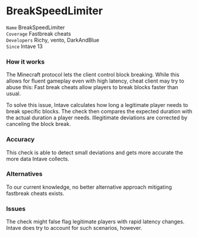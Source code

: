 # BreakSpeedLimiter

`Name` BreakSpeedLimiter<br>
`Coverage` Fastbreak cheats<br>
`Developers` Richy, vento, DarkAndBlue<br>
`Since` Intave 13<br>

### How it works

The Minecraft protocol lets the client control block breaking. While this allows for fluent gameplay even with high
latency, cheat client may try to abuse this: Fast break cheats allow players to break blocks faster than usual.

To solve this issue, Intave calculates how long a legitimate player needs to break specific blocks. The check then
compares the expected duration with the actual duration a player needs. Illegitimate deviations are corrected by
canceling the block break.

### Accuracy

This check is able to detect small deviations and gets more accurate the more data Intave collects.

### Alternatives

To our current knowledge, no better alternative approach mitigating fastbreak cheats exists.

### Issues

The check might false flag legitimate players with rapid latency changes. Intave does try to account for such scenarios,
however.
